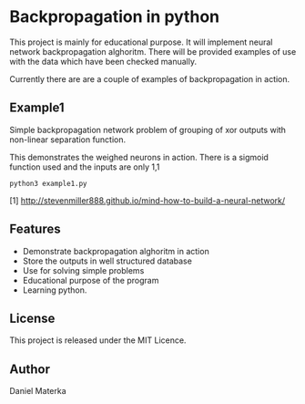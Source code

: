 #  Backpropagation in python

This project is mainly for educational purpose. It will implement neural network backpropagation alghoritm. 
There will be provided examples of use with the data which have been checked manually. 

Currently there are are a couple of examples of backpropagation in action. 

## Example1

Simple backpropagation network problem of grouping of xor outputs with non-linear separation function. 

This demonstrates the weighed neurons in action. There is a sigmoid function used and the inputs are only 1,1

```
python3 example1.py
```

[1] http://stevenmiller888.github.io/mind-how-to-build-a-neural-network/

## Features

* Demonstrate backpropagation alghoritm in action
* Store the outputs in well structured database
* Use for solving simple problems
* Educational purpose of the program
* Learning python. 

## License

This project is released under the MIT Licence.

## Author

Daniel Materka 